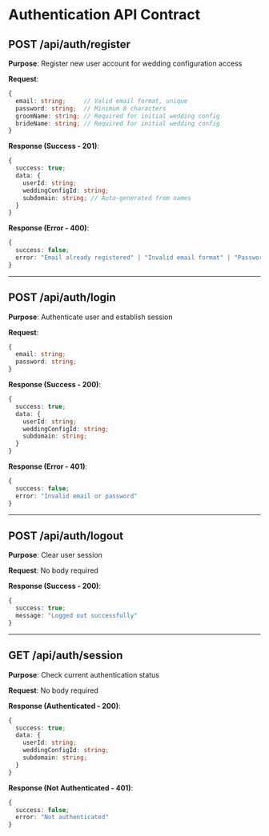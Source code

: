 # Authentication API Contract

## POST /api/auth/register

**Purpose**: Register new user account for wedding configuration access

**Request**:
```typescript
{
  email: string;     // Valid email format, unique
  password: string;  // Minimum 8 characters
  groomName: string; // Required for initial wedding config
  brideName: string; // Required for initial wedding config
}
```

**Response (Success - 201)**:
```typescript
{
  success: true;
  data: {
    userId: string;
    weddingConfigId: string;
    subdomain: string; // Auto-generated from names
  }
}
```

**Response (Error - 400)**:
```typescript
{
  success: false;
  error: "Email already registered" | "Invalid email format" | "Password too short" | "Names required"
}
```

---

## POST /api/auth/login

**Purpose**: Authenticate user and establish session

**Request**:
```typescript
{
  email: string;
  password: string;
}
```

**Response (Success - 200)**:
```typescript
{
  success: true;
  data: {
    userId: string;
    weddingConfigId: string;
    subdomain: string;
  }
}
```

**Response (Error - 401)**:
```typescript
{
  success: false;
  error: "Invalid email or password"
}
```

---

## POST /api/auth/logout

**Purpose**: Clear user session

**Request**: No body required

**Response (Success - 200)**:
```typescript
{
  success: true;
  message: "Logged out successfully"
}
```

---

## GET /api/auth/session

**Purpose**: Check current authentication status

**Request**: No body required

**Response (Authenticated - 200)**:
```typescript
{
  success: true;
  data: {
    userId: string;
    weddingConfigId: string;
    subdomain: string;
  }
}
```

**Response (Not Authenticated - 401)**:
```typescript
{
  success: false;
  error: "Not authenticated"
}
```